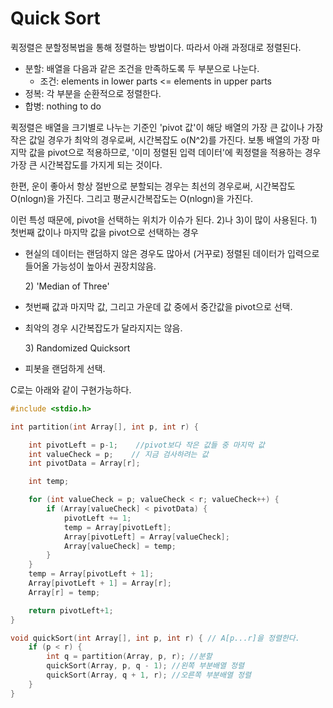 # Quick Sort

퀵정렬은 분할정복법을 통해 정렬하는 방법이다. 따라서 아래 과정대로 정렬된다.

* 분할: 배열을 다음과 같은 조건을 만족하도록 두 부분으로 나눈다.
  * 조건: elements in lower parts &lt;= elements in upper parts
* 정복: 각 부분을 순환적으로 정렬한다.
* 합병: nothing to do

퀵정렬은 배열을 크기별로 나누는 기준인 'pivot 값'이 해당 배열의 가장 큰 값이나 가장 작은 값일 경우가 최악의 경우로써, 시간복잡도 o\(N^2\)를 가진다. 보통 배열의 가장 마지막 값을 pivot으로 적용하므로, '이미 정렬된 입력 데이터'에 퀵정렬을 적용하는 경우 가장 큰 시간복잡도를 가지게 되는 것이다.

한편, 운이 좋아서 항상 절반으로 분할되는 경우는 최선의 경우로써, 시간복잡도 O\(nlogn\)을 가진다. 그리고 평균시간복잡도는 O\(nlogn\)을 가진다.

이런 특성 때문에, pivot을 선택하는 위치가 이슈가 된다. 2\)나 3\)이 많이 사용된다. 1\) 첫번째 값이나 마지막 값을 pivot으로 선택하는 경우

* 현실의 데이터는 랜덤하지 않은 경우도 많아서 \(거꾸로\) 정렬된 데이터가 입력으로 들어올 가능성이 높아서 권장치않음.

  2\) 'Median of Three'

* 첫번째 값과 마지막 값, 그리고 가운데 값 중에서 중간값을 pivot으로 선택.
* 최악의 경우 시간복잡도가 달라지지는 않음.

  3\) Randomized Quicksort 

* 피봇을 랜덤하게 선택.

C로는 아래와 같이 구현가능하다.

```c
#include <stdio.h>

int partition(int Array[], int p, int r) {  

    int pivotLeft = p-1;    //pivot보다 작은 값들 중 마지막 값
    int valueCheck = p;    // 지금 검사하려는 값
    int pivotData = Array[r];        

    int temp;

    for (int valueCheck = p; valueCheck < r; valueCheck++) {
        if (Array[valueCheck] < pivotData) {
            pivotLeft += 1;            
            temp = Array[pivotLeft];
            Array[pivotLeft] = Array[valueCheck];
            Array[valueCheck] = temp;
        }
    }    
    temp = Array[pivotLeft + 1];
    Array[pivotLeft + 1] = Array[r];
    Array[r] = temp;

    return pivotLeft+1;
}

void quickSort(int Array[], int p, int r) { // A[p...r]을 정렬한다.
    if (p < r) {
        int q = partition(Array, p, r); //분할
        quickSort(Array, p, q - 1); //왼쪽 부분배열 정렬
        quickSort(Array, q + 1, r); //오른쪽 부분배열 정렬
    }
}
```

